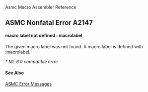Asmc Macro Assembler Reference

## ASMC Nonfatal Error A2147

#### macro label not defined : macrolabel

The given macro label was not found. A macro label is defined with :macrolabel.

_* ML 6.0 compatible error_

#### See Also

[ASMC Error Messages](readme.md)